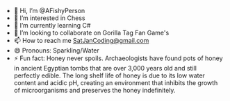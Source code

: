 - 👋 Hi, I’m @AFishyPerson
- 👀 I’m interested in Chess
- 🌱 I’m currently learning C#
- 💞️ I’m looking to collaborate on Gorilla Tag Fan Game's
- 📫 How to reach me SatJanCoding@gmail.com
- 😄 Pronouns: Sparkling/Water
- ⚡ Fun fact: Honey never spoils. Archaeologists have found pots of honey in ancient Egyptian tombs that are over 3,000 years old and still perfectly edible. The long shelf life of honey is due to its low water content and acidic pH, creating an environment that inhibits the growth of microorganisms and preserves the honey indefinitely.

<!---
AFishyPerson/AFishyPerson is a ✨ special ✨ repository because its `README.md` (this file) appears on your GitHub profile.
You can click the Preview link to take a look at your changes.
--->
